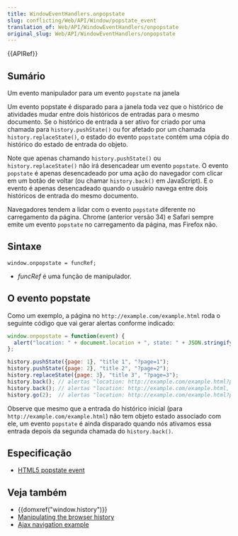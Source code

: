 ```yaml
---
title: WindowEventHandlers.onpopstate
slug: conflicting/Web/API/Window/popstate_event
translation_of: Web/API/WindowEventHandlers/onpopstate
original_slug: Web/API/WindowEventHandlers/onpopstate
---
```

{{APIRef}}

## Sumário

Um evento manipulador para um evento `popstate` na janela

Um evento popstate é disparado para a janela toda vez que o histórico de atividades mudar entre dois históricos de entradas para o mesmo documento. Se o histórico de entrada a ser ativo for criado por uma chamada para `history.pushState()` ou for afetado por um chamada `history.replaceState()`, o estado do evento `popstate` contém uma cópia do histórico do estado de entrada do objeto.

Note que apenas chamando `history.pushState()` ou `history.replaceState()` não irá desencadear um evento `popstate`. O evento `popstate` é apenas desencadeado por uma ação do navegador com clicar em um botão de voltar (ou chamar `history.back()` em JavaScript). E o evento é apenas desencadeado quando o usuário navega entre dois históricos de entrada do mesmo documento.

Navegadores tendem a lidar com o evento `popstate` diferente no carregamento da página. Chrome (anterior versão 34) e Safari sempre emite um evento `popstate` no carregamento da página, mas Firefox não.

## Sintaxe

```
window.onpopstate = funcRef;
```

- _funcRef_ é uma função de manipulador.

## O evento popstate

Como um exemplo, a página no `http://example.com/example.html` roda o seguinte código que vai gerar alertas conforme indicado:

```js
window.onpopstate = function(event) {
  alert("location: " + document.location + ", state: " + JSON.stringify(event.state));
};

history.pushState({page: 1}, "title 1", "?page=1");
history.pushState({page: 2}, "title 2", "?page=2");
history.replaceState({page: 3}, "title 3", "?page=3");
history.back(); // alertas "location: http://example.com/example.html?page=1, state: {"page":1}"
history.back(); // alertas "location: http://example.com/example.html, state: null
history.go(2);  // alertas "location: http://example.com/example.html?page=3, state: {"page":3}
```

Observe que mesmo que a entrada do histórico inicial (para `http://example.com/example.html`) não tem objeto estado associado com ele, um evento `popstate` é ainda disparado quando nós ativamos essa entrada depois da segunda chamada do `history.back()`.

## Especificação

- [HTML5 popstate event](http://www.whatwg.org/specs/web-apps/current-work/#handler-window-onpopstate)

## Veja também

- {{domxref("window.history")}}
- [Manipulating the browser history](/pt-BR/docs/Web/Guide/DOM/Manipulating_the_browser_history)
- [Ajax navigation example](/pt-BR/docs/Web/Guide/DOM/Manipulating_the_browser_history/Example)
